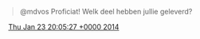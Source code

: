 > @mdvos Proficiat\! Welk deel hebben jullie geleverd?

<img src="../../media/tweet.ico" width="12" /> [Thu Jan 23 20:05:27 +0000 2014](https://twitter.com/DromerDenker/status/426445596221005824)